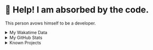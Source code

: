 # 🥺 Help! I am absorbed by the code. 

This person avows himself to be a developer.

<details>

<summary>My Wakatime Data</summary>

<!--START_SECTION:waka-->
![Lines of code](https://img.shields.io/badge/From%20Hello%20World%20I%27ve%20Written-8.8%20million%20lines%20of%20code-blue)

**🐱 My GitHub Data** 

> 📦 755.3 kB Used in GitHub's Storage 
 > 
> 🏆 1,686 Contributions in the Year 2023
 > 
> 🚫 Not Opted to Hire
 > 
> 📜 87 Public Repositories 
 > 
> 🔑 25 Private Repositories 
 > 
**I'm an Early 🐤** 

```text
🌞 Morning                1792 commits        ██████░░░░░░░░░░░░░░░░░░░   24.71 % 
🌆 Daytime                2970 commits        ██████████░░░░░░░░░░░░░░░   40.95 % 
🌃 Evening                2420 commits        ████████░░░░░░░░░░░░░░░░░   33.37 % 
🌙 Night                  70 commits          ░░░░░░░░░░░░░░░░░░░░░░░░░   00.97 % 
```
📅 **I'm Most Productive on Wednesday** 

```text
Monday                   833 commits         ███░░░░░░░░░░░░░░░░░░░░░░   11.49 % 
Tuesday                  1220 commits        ████░░░░░░░░░░░░░░░░░░░░░   16.82 % 
Wednesday                1299 commits        ████░░░░░░░░░░░░░░░░░░░░░   17.91 % 
Thursday                 1018 commits        ████░░░░░░░░░░░░░░░░░░░░░   14.04 % 
Friday                   1093 commits        ████░░░░░░░░░░░░░░░░░░░░░   15.07 % 
Saturday                 964 commits         ███░░░░░░░░░░░░░░░░░░░░░░   13.29 % 
Sunday                   825 commits         ███░░░░░░░░░░░░░░░░░░░░░░   11.38 % 
```


**I Mostly Code in Go** 

```text
Go                       32 repos            ████████░░░░░░░░░░░░░░░░░   32.99 % 
Python                   21 repos            █████░░░░░░░░░░░░░░░░░░░░   21.65 % 
TeX                      6 repos             ██░░░░░░░░░░░░░░░░░░░░░░░   06.19 % 
Swift                    3 repos             █░░░░░░░░░░░░░░░░░░░░░░░░   03.09 % 
Rust                     2 repos             █░░░░░░░░░░░░░░░░░░░░░░░░   02.06 % 
```




 Last Updated on 30/12/2023 01:13:34 UTC
<!--END_SECTION:waka-->

</details>

<details>
 
 <summary>My GitHub Stats</summary>

[![CDFMLR's github stats](https://github-readme-stats.vercel.app/api?username=cdfmlr&count_private=true&show_icons=true)](https://github.com/anuraghazra/github-readme-stats)
 
</details>

<details>

<summary>Known Projects</summary>

[![Star History Chart](https://api.star-history.com/svg?repos=cdfmlr/pyflowchart,cdfmlr/muvtuber,cdfmlr/crud,cdfmlr/murecom-verse-1,cdfmlr/murecom-intro&type=Date)](https://star-history.com/#cdfmlr/pyflowchart&cdfmlr/muvtuber&cdfmlr/crud&cdfmlr/murecom-verse-1&cdfmlr/murecom-intro&Date)

 </details>
